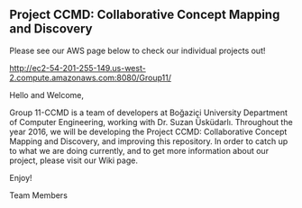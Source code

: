 ## Project CCMD: Collaborative Concept Mapping and Discovery

Please see our AWS page below to check our individual projects out!

http://ec2-54-201-255-149.us-west-2.compute.amazonaws.com:8080/Group11/

Hello and Welcome,

Group 11-CCMD is a team of developers at Boğaziçi University Department of Computer Engineering, working with Dr. Suzan Üsküdarlı. Throughout the year 2016, we will be developing the Project CCMD: Collaborative Concept Mapping and Discovery, and improving this repository. In order to catch up to what we are doing currently, and to get more information about our project, please visit our Wiki page.

Enjoy!

Team Members
